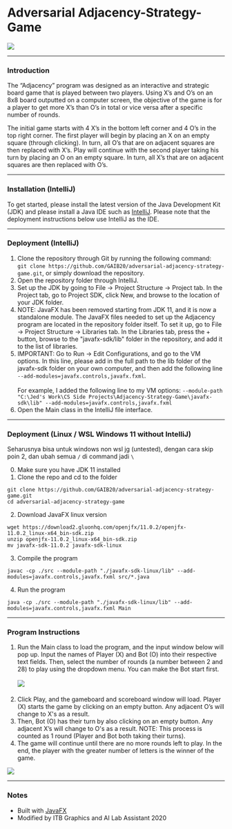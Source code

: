 # Adversarial Adjacency-Strategy-Game
<kbd>
  <img src="https://github.com/ahnjedid/Adjacency-Strategy-Game/blob/master/screenshots/gamePlay.png">
</kbd>

<hr>

### Introduction
The “Adjacency” program was designed as an interactive and strategic board game that is played between two players. Using X’s and O’s on an 8x8 board outputted on a computer screen, the objective of the game is for a player to get more X’s than O’s in total or vice versa after a specific number of rounds.

The initial game starts with 4 X’s in the bottom left corner and 4 O’s in the top right corner.  The first player will begin by placing an X on an empty square (through clicking).  In turn, all O’s that are on adjacent squares are then replaced with X’s.  Play will continue with the second player taking his turn by placing an O on an empty square.  In turn, all X’s that are on adjacent squares are then replaced with O’s.

<hr>

### Installation (IntelliJ)
To get started, please install the latest version of the Java Development Kit (JDK) and please install a Java IDE such as <a href="https://www.jetbrains.com/idea/">IntelliJ</a>. Please note that the deployment instructions below use IntelliJ as the IDE.

<hr>

### Deployment (IntelliJ)
1. Clone the repository through Git by running the following command:<br>
`git clone https://github.com/GAIB20/adversarial-adjacency-strategy-game.git`, or simply download the repository.
2. Open the repository folder through IntelliJ.
3. Set up the JDK by going to File -> Project Structure -> Project tab. In the Project tab, go to Project SDK, click New, and browse to the location of your JDK folder.
4. NOTE: JavaFX has been removed starting from JDK 11, and it is now a standalone module. The JavaFX files needed to set up the Adjacency program are located in the repository folder itself. To set it up, go to File -> Project Structure -> Libraries tab.  In the Libraries tab, press the + button, browse to the "javafx-sdk/lib" folder in the repository, and add it to the list of libraries.
5. IMPORTANT: Go to Run -> Edit Configurations, and go to the VM options. In this line, please add in the full path to the lib folder of the javafx-sdk folder on your own computer, and then add the following line <br> `--add-modules=javafx.controls,javafx.fxml`.<br><br> 
For example, I added the following line to my VM options: `--module-path "C:\Jed's Work\CS Side Projects\Adjacency-Strategy-Game\javafx-sdk\lib" --add-modules=javafx.controls,javafx.fxml`
6. Open the Main class in the IntelliJ file interface.

<hr>

### Deployment (Linux / WSL Windows 11 without IntelliJ)
Seharusnya bisa untuk windows non wsl jg (untested), dengan cara skip poin 2, dan ubah semua `/` di command jadi `\`

0. Make sure you have JDK 11 installed
1. Clone the repo and cd to the folder
```
git clone https://github.com/GAIB20/adversarial-adjacency-strategy-game.git
cd adversarial-adjacency-strategy-game
```
2. Download JavaFX linux version
```
wget https://download2.gluonhq.com/openjfx/11.0.2/openjfx-11.0.2_linux-x64_bin-sdk.zip
unzip openjfx-11.0.2_linux-x64_bin-sdk.zip
mv javafx-sdk-11.0.2 javafx-sdk-linux
```
3. Compile the program
```
javac -cp ./src --module-path "./javafx-sdk-linux/lib" --add-modules=javafx.controls,javafx.fxml src/*.java
```
4. Run the program
```
java -cp ./src --module-path "./javafx-sdk-linux/lib" --add-modules=javafx.controls,javafx.fxml Main
```

<hr>

### Program Instructions
1. Run the Main class to load the program, and the input window below will pop up. Input the names of Player (X) and Bot (O) into their respective text fields.
Then, select the number of rounds (a number between 2 and 28) to play using the dropdown menu.
You can make the Bot start first.
<br><br><kbd>
<img src="https://github.com/ahnjedid/Adjacency-Strategy-Game/blob/master/screenshots/inputScreen.png"></kbd>
<br><br>
2. Click Play, and the gameboard and scoreboard window will load. Player (X) starts the game by clicking on an empty button. Any adjacent O’s will change to X's as a result. 
3. Then, Bot (O) has their turn by also clicking on an empty button. Any adjacent X’s will change to O's as a result. NOTE: This process is counted as 1 round (Player and Bot both taking their turns).
4. The game will continue until there are no more rounds left to play. In the end, the player with the greater number of letters is the winner of the game.
<kbd>
  <img src="https://github.com/ahnjedid/Adjacency-Strategy-Game/blob/master/screenshots/endOfGame.png">
</kbd>

<hr>

### Notes
<ul>
  <li>Built with <a href="https://openjfx.io/">JavaFX</a></li>
  <li>Modified by ITB Graphics and AI Lab Assistant 2020</li>
</ul>






